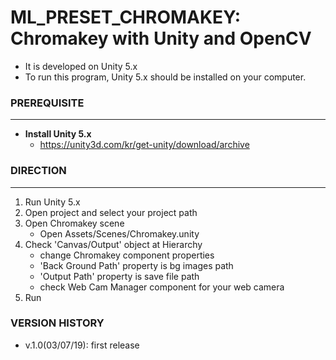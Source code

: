 # ML_PRESET_CHROMAKEY: Chromakey with Unity and OpenCV  

- It is developed on Unity 5.x
- To run this program, Unity 5.x should be installed on your computer.

### PREREQUISITE
---
- **Install Unity 5.x**
	- https://unity3d.com/kr/get-unity/download/archive


### DIRECTION
---

1. Run Unity 5.x
2. Open project and select your project path
3. Open Chromakey scene
	- Open Assets/Scenes/Chromakey.unity
4. Check 'Canvas/Output' object at Hierarchy
	- change Chromakey component properties
	- 'Back Ground Path' property is bg images path
	- 'Output Path' property is save file path
	- check Web Cam Manager component for your web camera
5. Run

### VERSION HISTORY
- v.1.0(03/07/19): first release
